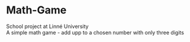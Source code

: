 Math-Game
=========

School project at Linné University <br>
A simple math game - add upp to a chosen number with only three digits
